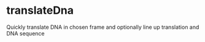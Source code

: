 # translateDna
Quickly translate DNA in chosen frame and optionally line up translation and DNA sequence
